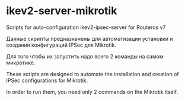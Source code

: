 # ikev2-server-mikrotik
Scripts for auto-configuration ikev2-ipsec-server for Routeros v7

Данные скрипты предназначены для автоматизации установки и создания конфигураций IPSec для Mikrotik.

Для того чтобы их запустить надо всего 2 команды на самом микротике.

These scripts are designed to automate the installation and creation of IPSec configurations for Mikrotik.

In order to run them, you need only 2 commands on the Mikrotik itself.